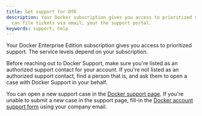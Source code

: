 ```yaml
---
title: Get support for DTR
description: Your Docker subscription gives you access to prioritized support. You
  can file tickets via email, your the support portal.
keywords: support, help
---
```


Your Docker Enterprise Edition subscription gives you access to prioritized
support. The service levels depend on your subscription.

Before reaching out to Docker Support, make sure you're listed as an authorized
support contact for your account. If you're not listed as an authorized
support contact, find a person that is, and ask them to open a case with
Docker Support in your behalf.

You can open a new support case in the [Docker support page](https://support.docker.com/).
If you're unable to submit a new case in the support page, fill-in the
[Docker account support form](https://success.docker.com/support) using your
company email.
